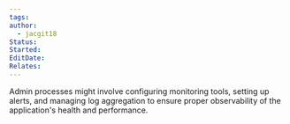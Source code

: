 ```yaml
---
tags: 
author:
  - jacgit18
Status: 
Started: 
EditDate: 
Relates:
---
```

Admin processes might involve configuring monitoring tools, setting up alerts, and managing log aggregation to ensure proper observability of the application's health and performance.
    
